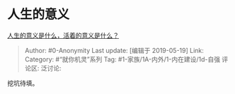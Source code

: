 # 人生的意义
[人生的意义是什么，活着的意义是什么？](https://www.zhihu.com/question/24329745/answer/687776076)

> Author: #0-Anonymity
> Last update: [编辑于 2019-05-19]
> Link:
> Category: #“就你机灵”系列
> Tag: #1-家族/1A-内外/1-内在建设/1d-自强
> 评论区:
> 泛讨论:

挖坑待填。
